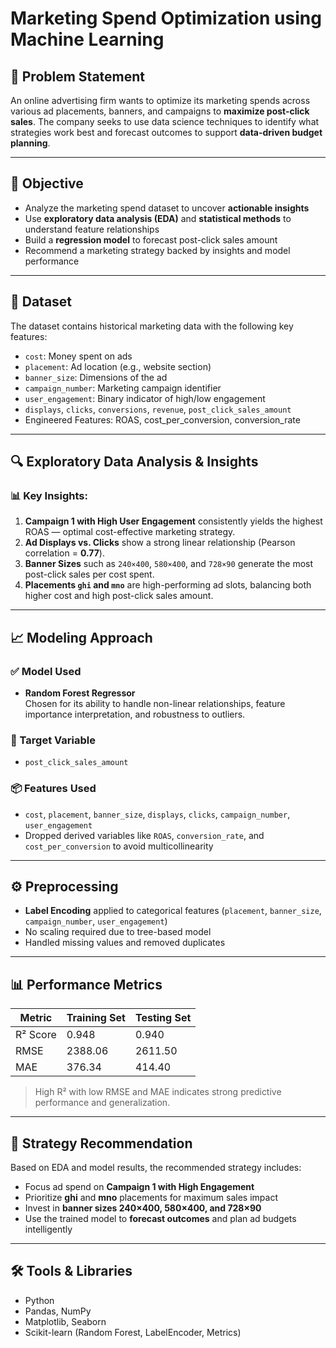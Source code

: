# Marketing Spend Optimization using Machine Learning

## 📌 Problem Statement
An online advertising firm wants to optimize its marketing spends across various ad placements, banners, and campaigns to **maximize post-click sales**. The company seeks to use data science techniques to identify what strategies work best and forecast outcomes to support **data-driven budget planning**.

---

## 🎯 Objective
- Analyze the marketing spend dataset to uncover **actionable insights**
- Use **exploratory data analysis (EDA)** and **statistical methods** to understand feature relationships
- Build a **regression model** to forecast post-click sales amount
- Recommend a marketing strategy backed by insights and model performance

---

## 🧩 Dataset
The dataset contains historical marketing data with the following key features:
- `cost`: Money spent on ads
- `placement`: Ad location (e.g., website section)
- `banner_size`: Dimensions of the ad
- `campaign_number`: Marketing campaign identifier
- `user_engagement`: Binary indicator of high/low engagement
- `displays`, `clicks`, `conversions`, `revenue`, `post_click_sales_amount`
- Engineered Features: ROAS, cost_per_conversion, conversion_rate

---

## 🔍 Exploratory Data Analysis & Insights

### 📊 Key Insights:
1. **Campaign 1 with High User Engagement** consistently yields the highest ROAS — optimal cost-effective marketing strategy.
2. **Ad Displays vs. Clicks** show a strong linear relationship (Pearson correlation = **0.77**).
3. **Banner Sizes** such as `240×400`, `580×400`, and `728×90` generate the most post-click sales per cost spent.
4. **Placements `ghi` and `mno`** are high-performing ad slots, balancing both higher cost and high post-click sales amount.

---

## 📈 Modeling Approach

### ✅ Model Used
- **Random Forest Regressor**  
  Chosen for its ability to handle non-linear relationships, feature importance interpretation, and robustness to outliers.

### 🎯 Target Variable
- `post_click_sales_amount`

### 📦 Features Used
- `cost`, `placement`, `banner_size`, `displays`, `clicks`, `campaign_number`, `user_engagement`
- Dropped derived variables like `ROAS`, `conversion_rate`, and `cost_per_conversion` to avoid multicollinearity

---

## ⚙️ Preprocessing
- **Label Encoding** applied to categorical features (`placement`, `banner_size`, `campaign_number`, `user_engagement`)
- No scaling required due to tree-based model
- Handled missing values and removed duplicates

---

## 📊 Performance Metrics

| Metric       | Training Set | Testing Set  |
|--------------|--------------|--------------|
| R² Score     | 0.948        | 0.940        |
| RMSE         | 2388.06      | 2611.50      |
| MAE          | 376.34       | 414.40       |

> High R² with low RMSE and MAE indicates strong predictive performance and generalization.

---

## 📌 Strategy Recommendation

Based on EDA and model results, the recommended strategy includes:
- Focus ad spend on **Campaign 1 with High Engagement**
- Prioritize **ghi** and **mno** placements for maximum sales impact
- Invest in **banner sizes 240×400, 580×400, and 728×90**
- Use the trained model to **forecast outcomes** and plan ad budgets intelligently

---

## 🛠️ Tools & Libraries
- Python
- Pandas, NumPy
- Matplotlib, Seaborn
- Scikit-learn (Random Forest, LabelEncoder, Metrics)
